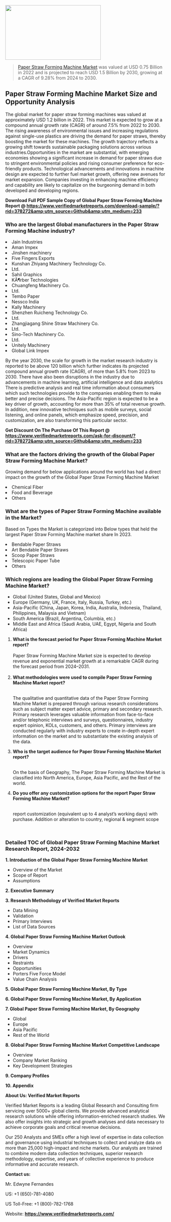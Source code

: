 <img src="https://ffe5etoiles.com/wp-content/uploads/2024/12/MST1-300x171.png" alt="" width="300" height="171" class="alignnone size-medium wp-image-20088" /><blockquote><p><p><a href="https://www.verifiedmarketreports.com/download-sample/?rid=378272&utm_source=Github&utm_medium=233" target="_blank">Paper Straw Forming Machine Market</a> was valued at USD 0.75 Billion in 2022 and is projected to reach USD 1.5 Billion by 2030, growing at a CAGR of 9.28% from 2024 to 2030.</p></blockquote><p><h2>Paper Straw Forming Machine Market Size and Opportunity Analysis</h2>The global market for paper straw forming machines was valued at approximately USD 1.2 billion in 2022. This market is expected to grow at a compound annual growth rate (CAGR) of around 7.5% from 2022 to 2030. The rising awareness of environmental issues and increasing regulations against single-use plastics are driving the demand for paper straws, thereby boosting the market for these machines. The growth trajectory reflects a growing shift towards sustainable packaging solutions across various industries.Opportunities in the market are substantial, with emerging economies showing a significant increase in demand for paper straws due to stringent environmental policies and rising consumer preference for eco-friendly products. Technological advancements and innovations in machine design are expected to further fuel market growth, offering new avenues for market expansion. Companies investing in enhancing machine efficiency and capability are likely to capitalize on the burgeoning demand in both developed and developing regions.</p><p class=""><strong>Download Full PDF Sample Copy of Global Paper Straw Forming Machine Report @ <a href="https://www.verifiedmarketreports.com/download-sample/?rid=378272&amp;utm_source=Github&amp;utm_medium=233" target="_blank">https://www.verifiedmarketreports.com/download-sample/?rid=378272&amp;utm_source=Github&amp;utm_medium=233</a></strong></p><h3 id="" class="">Who are the largest Global manufacturers in the Paper Straw Forming Machine industry?</h3><p><li>Jain Industries</li><li> Aman Impex</li><li> Jinshen machinery</li><li> Five Fingers Exports</li><li> Kunshan Zhiyang Machinery Technology Co.</li><li> Ltd.</li><li> Sahil Graphics</li><li> KÃ¶rber Technologies</li><li> Chuangfeng Machinery Co.</li><li> Ltd.</li><li> Tembo Paper</li><li> Nessco India</li><li> Kally Machinery</li><li> Shenzhen Ruicheng Technology Co.</li><li> Ltd.</li><li> Zhangjiagang Shine Straw Machinery Co.</li><li> Ltd.</li><li> Sino-Tech Machinery Co.</li><li> Ltd.</li><li> Unitely Machinery</li><li> Global Link Impex</li></p><div class=""><div class="" dir="" data-message-author-role="" data-message-id="" data-message-model-slug=""><div class=""><div class=""><div class=""><div class="" dir="" data-message-author-role="" data-message-id="" data-message-model-slug=""><div class=""><div class=""><p>By the year 2030, the scale for growth in the market research industry is reported to be above 120 billion which further indicates its projected compound annual growth rate (CAGR), of more than 5.8% from 2023 to 2030. There have also been disruptions in the industry due to advancements in machine learning, artificial intelligence and data analytics There is predictive analysis and real time information about consumers which such technologies provide to the companies enabling them to make better and precise decisions. The Asia-Pacific region is expected to be a key driver of growth, accounting for more than 35% of total revenue growth. In addition, new innovative techniques such as mobile surveys, social listening, and online panels, which emphasize speed, precision, and customization, are also transforming this particular sector.</p><p><strong>Get Discount On The Purchase Of This Report @&nbsp; <a href="https://www.verifiedmarketreports.com/ask-for-discount/?rid=378272&amp;utm_source=Github&amp;utm_medium=233" target="_blank">https://www.verifiedmarketreports.com/ask-for-discount/?rid=378272&amp;utm_source=Github&amp;utm_medium=233</a></strong></p></div></div></div></div></div></div></div></div><h3 id="" class="">What are the factors driving the growth of the Global Paper Straw Forming Machine Market?</h3><p id="" class="">Growing demand for below applications around the world has had a direct impact on the growth of the Global Paper Straw Forming Machine Market</p><p id="" class=""><li>Chemical Fiber</li><li> Food and Beverage</li><li> Others</li></p><h3 id="" class="">What are the types of Paper Straw Forming Machine available in the Market?</h3><p id="" class="">Based on Types the Market is categorized into Below types that held the largest Paper Straw Forming Machine market share In 2023.</p><p id="" class=""><li>Bendable Paper Straws</li><li> Art Bendable Paper Straws</li><li> Scoop Paper Straws</li><li> Telescopic Paper Tube</li><li> Others</li></p><h3 id="" class="">Which regions are leading the Global Paper Straw Forming Machine Market?</h3><ul><li>Global (United States, Global and Mexico)</li><li>Europe (Germany, UK, France, Italy, Russia, Turkey, etc.)</li><li>Asia-Pacific (China, Japan, Korea, India, Australia, Indonesia, Thailand, Philippines, Malaysia and Vietnam)</li><li>South America (Brazil, Argentina, Columbia, etc.)</li><li>Middle East and Africa (Saudi Arabia, UAE, Egypt, Nigeria and South Africa)</li></ul><p><ol><li><strong>What is the forecast period for Paper Straw Forming Machine Market report?<br /></strong><br /><span data-sheets-root="1" data-sheets-value="{&quot;1&quot;:2,&quot;2&quot;:&quot;XXXX size is expected to develop revenue and exponential market growth at a remarkable CAGR during the forecast period from 2024&ndash;2030.&quot;}" data-sheets-userformat="{&quot;2&quot;:12674,&quot;4&quot;:{&quot;1&quot;:2,&quot;2&quot;:16776960},&quot;10&quot;:2,&quot;11&quot;:0,&quot;15&quot;:&quot;Arial&quot;,&quot;16&quot;:12}">Paper Straw Forming Machine Market size is expected to develop revenue and exponential market growth at a remarkable CAGR during the forecast period from 2024&ndash;2031.</span><br /><br /></li><li><strong>What methodologies were used to compile Paper Straw Forming Machine Market report?<br /><br /></strong><p>The qualitative and quantitative data of the&nbsp;Paper Straw Forming Machine Market is prepared through various research considerations such as subject matter expert advice, primary and secondary research. Primary research leverages valuable information from face-to-face and/or telephonic interviews and surveys, questionnaires, industry expert opinion, KOLs, customers, and others. Primary interviews are conducted regularly with industry experts to create in-depth expert information on the market and to substantiate the existing analysis of the data.&nbsp;</p></li><li><strong>Who is the target audience for Paper Straw Forming Machine Market report?<br /><br /></strong><p>On the basis of Geography, The&nbsp;Paper Straw Forming Machine Market is classified into North America, Europe, Asia Pacific, and the Rest of the world.</p></li><li><strong>Do you offer any customization options for the report Paper Straw Forming Machine Market?<br /><br /></strong><p>report customization (equivalent up to 4 analyst&rsquo;s working days) with purchase. Addition or alteration to country, regional &amp; segment scope</p><p>&nbsp;</p></li></ol></p><h3 id="" class="">Detailed TOC of Global Paper Straw Forming Machine Market Research Report, 2024-2032</h3><p id="" class=""><strong>1. Introduction of the Global Paper Straw Forming Machine Market</strong></p><ul><li>Overview of the Market</li><li>Scope of Report</li><li>Assumptions</li></ul><p id="" class=""><strong>2. Executive Summary</strong></p><p id="" class=""><strong>3. Research Methodology of&nbsp;Verified Market Reports</strong></p><ul><li>Data Mining</li><li>Validation</li><li>Primary Interviews</li><li>List of Data Sources</li></ul><p id="" class=""><strong>4. Global Paper Straw Forming Machine Market Outlook</strong></p><ul><li>Overview</li><li>Market Dynamics</li><li>Drivers</li><li>Restraints</li><li>Opportunities</li><li>Porters Five Force Model</li><li>Value Chain Analysis</li></ul><p id="" class=""><strong>5. Global Paper Straw Forming Machine Market, By&nbsp;Type</strong></p><p id="" class=""><strong>6. Global Paper Straw Forming Machine Market, By Application</strong></p><p id="" class=""><strong>7. Global Paper Straw Forming Machine Market, By Geography</strong></p><ul><li>Global</li><li>Europe</li><li>Asia Pacific</li><li>Rest of the World</li></ul><p id="" class=""><strong>8. Global Paper Straw Forming Machine Market Competitive Landscape</strong></p><ul><li>Overview</li><li>Company Market Ranking</li><li>Key Development Strategies</li></ul><p id="" class=""><strong>9. Company Profiles</strong></p><p id="" class=""><strong>10. Appendix</strong></p><p id="" class=""><strong>About Us: Verified Market Reports</strong></p><p id="" class="">Verified Market Reports is a leading Global Research and Consulting firm servicing over 5000+ global clients. We provide advanced analytical research solutions while offering information-enriched research studies. We also offer insights into strategic and growth analyses and data necessary to achieve corporate goals and critical revenue decisions.</p><p id="" class="">Our 250 Analysts and SMEs offer a high level of expertise in data collection and governance using industrial techniques to collect and analyze data on more than 25,000 high-impact and niche markets. Our analysts are trained to combine modern data collection techniques, superior research methodology, expertise, and years of collective experience to produce informative and accurate research.</p><p id="" class=""><strong>Contact us:</strong></p><p id="" class="">Mr. Edwyne Fernandes</p><p id="" class="">US: +1 (650)-781-4080</p><p id="" class="">US Toll-Free: +1 (800)-782-1768</p><p id="" class="">Website: <a target="" data-test-app-aware-link=""><strong>https://www.verifiedmarketreports.com/</strong></a></p>
